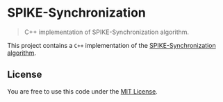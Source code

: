 # SPIKE-Synchronization

> C++ implementation of SPIKE-Synchronization algorithm.

This project contains a `C++` implementation of the [SPIKE-Synchronization algorithm](http://arxiv.org/pdf/1502.02027.pdf).



## License

You are free to use this code under the [MIT License](https://github.com/ClaudiuGeorgiu/SPIKE-Synchronization/blob/master/LICENSE).

